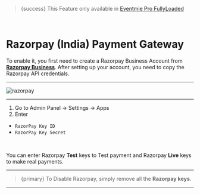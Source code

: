 
>{success} This Feature only available in [Eventmie Pro FullyLoaded](https://classiebit.com/eventmie-pro-fullyloaded)

<br>

# Razorpay (India) Payment Gateway

To enable it, you first need to create a Razorpay Business Account from **[Razorpay Business](https://razorpay.com)**. After setting up your account, you need to copy the Razorpay API credentials.

---

![razorpay](/images/fullyloaded/razorpay.webp "razorpay")

---


1. Go to Admin Panel -> Settings -> Apps
2. Enter 
- `RazorPay Key ID` 
- `RazorPay Key Secret`


<br>

You can enter Razorpay **Test** keys to Test payment and Razorpay **Live** keys to make real payments.

---

>{primary} To Disable Razorpay, simply remove all the **Razorpay keys**.

---
